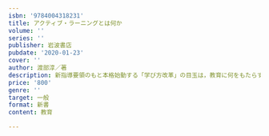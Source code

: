 ```yaml
---
isbn: '9784004318231'
title: アクティブ・ラーニングとは何か
volume: ''
series: ''
publisher: 岩波書店
pubdate: '2020-01-23'
cover: ''
author: 渡部淳／著
description: 新指導要領のもと本格始動する「学び方改革」の目玉は，教育に何をもたらすか．第一人者が実践的に解説．
price: '800'
genre: ''
target: 一般
format: 新書
content: 教育

---
```

